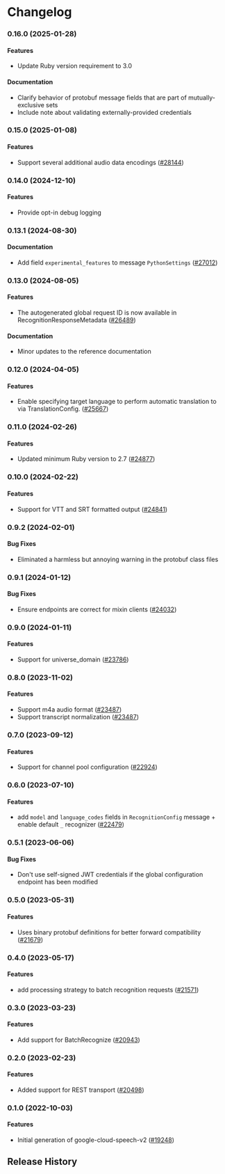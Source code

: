 # Changelog

### 0.16.0 (2025-01-28)

#### Features

* Update Ruby version requirement to 3.0 
#### Documentation

* Clarify behavior of protobuf message fields that are part of mutually-exclusive sets 
* Include note about validating externally-provided credentials 

### 0.15.0 (2025-01-08)

#### Features

* Support several additional audio data encodings ([#28144](https://github.com/googleapis/google-cloud-ruby/issues/28144)) 

### 0.14.0 (2024-12-10)

#### Features

* Provide opt-in debug logging 

### 0.13.1 (2024-08-30)

#### Documentation

* Add field `experimental_features` to message `PythonSettings` ([#27012](https://github.com/googleapis/google-cloud-ruby/issues/27012)) 

### 0.13.0 (2024-08-05)

#### Features

* The autogenerated global request ID is now available in RecognitionResponseMetadata ([#26489](https://github.com/googleapis/google-cloud-ruby/issues/26489)) 
#### Documentation

* Minor updates to the reference documentation 

### 0.12.0 (2024-04-05)

#### Features

* Enable specifying target language to perform automatic translation to via TranslationConfig. ([#25667](https://github.com/googleapis/google-cloud-ruby/issues/25667)) 

### 0.11.0 (2024-02-26)

#### Features

* Updated minimum Ruby version to 2.7 ([#24877](https://github.com/googleapis/google-cloud-ruby/issues/24877)) 

### 0.10.0 (2024-02-22)

#### Features

* Support for VTT and SRT formatted output ([#24841](https://github.com/googleapis/google-cloud-ruby/issues/24841)) 

### 0.9.2 (2024-02-01)

#### Bug Fixes

* Eliminated a harmless but annoying warning in the protobuf class files 

### 0.9.1 (2024-01-12)

#### Bug Fixes

* Ensure endpoints are correct for mixin clients ([#24032](https://github.com/googleapis/google-cloud-ruby/issues/24032)) 

### 0.9.0 (2024-01-11)

#### Features

* Support for universe_domain ([#23786](https://github.com/googleapis/google-cloud-ruby/issues/23786)) 

### 0.8.0 (2023-11-02)

#### Features

* Support m4a audio format ([#23487](https://github.com/googleapis/google-cloud-ruby/issues/23487)) 
* Support transcript normalization ([#23487](https://github.com/googleapis/google-cloud-ruby/issues/23487)) 

### 0.7.0 (2023-09-12)

#### Features

* Support for channel pool configuration ([#22924](https://github.com/googleapis/google-cloud-ruby/issues/22924)) 

### 0.6.0 (2023-07-10)

#### Features

* add `model` and `language_codes` fields in `RecognitionConfig` message + enable default `_` recognizer ([#22479](https://github.com/googleapis/google-cloud-ruby/issues/22479)) 

### 0.5.1 (2023-06-06)

#### Bug Fixes

* Don't use self-signed JWT credentials if the global configuration endpoint has been modified 

### 0.5.0 (2023-05-31)

#### Features

* Uses binary protobuf definitions for better forward compatibility ([#21679](https://github.com/googleapis/google-cloud-ruby/issues/21679)) 

### 0.4.0 (2023-05-17)

#### Features

* add processing strategy to batch recognition requests ([#21571](https://github.com/googleapis/google-cloud-ruby/issues/21571)) 

### 0.3.0 (2023-03-23)

#### Features

* Add support for BatchRecognize ([#20943](https://github.com/googleapis/google-cloud-ruby/issues/20943)) 

### 0.2.0 (2023-02-23)

#### Features

* Added support for REST transport ([#20498](https://github.com/googleapis/google-cloud-ruby/issues/20498)) 

### 0.1.0 (2022-10-03)

#### Features

* Initial generation of google-cloud-speech-v2 ([#19248](https://github.com/googleapis/google-cloud-ruby/issues/19248)) 

## Release History
